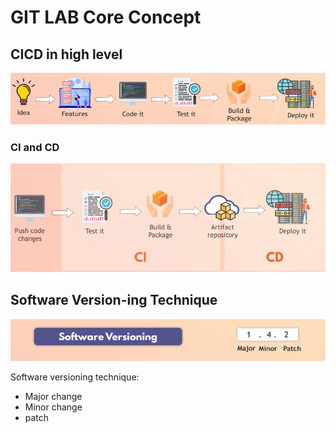 # GIT LAB Core Concept


## CICD in high level
![CICD_in_highlevel](https://github.com/farellfebriano/GITLAB_CICD/blob/main/Core_Concept/Image/CICD_in_highlevel.png?raw=true)

### CI and CD
![CICD_in_highlevel](https://github.com/farellfebriano/GITLAB_CICD/blob/main/Core_Concept/Image/CI_and_CD.png?raw=true)

## Software Version-ing Technique 
![CICD_in_highlevel](https://github.com/farellfebriano/GITLAB_CICD/blob/main/Core_Concept/Image/software_versioning.png?raw=true)

Software versioning technique:
<ul>
  <li>Major change</li>
  <li>Minor change</li>
  <li>patch</li>
</ul>

